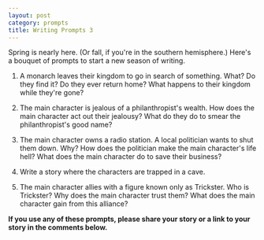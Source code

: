```yaml
---
layout: post
category: prompts
title: Writing Prompts 3
---
```


Spring is nearly here. (Or fall, if you're in the southern hemisphere.) Here's a bouquet of prompts to start a new season of writing.

<!--excerpt-->

1. A monarch leaves their kingdom to go in search of something. What? Do they find it? Do they ever return home? What happens to their kingdom while they're gone?

2. The main character is jealous of a philanthropist's wealth. How does the main character act out their jealousy? What do they do to smear the philanthropist's good name?

3. The main character owns a radio station. A local politician wants to shut them down. Why? How does the politician make the main character's life hell? What does the main character do to save their business?

4. Write a story where the characters are trapped in a cave.

5. The main character allies with a figure known only as Trickster. Who is Trickster? Why does the main character trust them? What does the main character gain from this alliance?

**If you use any of these prompts, please share your story or a link to your story in the comments below.**
